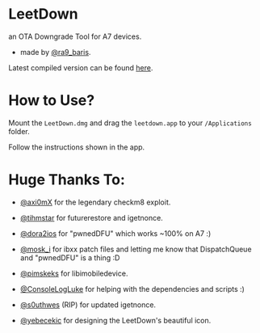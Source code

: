 # LeetDown
an OTA Downgrade Tool for A7 devices.

* made by [@ra9_baris](https://twitter.com/ra9_baris).

Latest compiled version can be found [here](https://github.com/rA9stuff/LeetDown/releases).

# How to Use?

Mount the `LeetDown.dmg` and drag the `leetdown.app` to your `/Applications` folder.

Follow the instructions shown in the app.

# Huge Thanks To:

* [@axi0mX](https://twitter.com/axi0mX) for the legendary checkm8 exploit.

* [@tihmstar](https://twitter.com/tihmstar) for futurerestore and igetnonce.

* [@dora2ios](https://twitter.com/dora2ios) for "pwnedDFU" which works ~100% on A7 :)

* [@mosk_i](https://twitter.com/mosk_i) for ibxx patch files and letting me know that DispatchQueue
and "pwnedDFU" is a thing :D

* [@pimskeks](https://twitter.com/pimskeks) for libimobiledevice.

* [@ConsoleLogLuke](https://twitter.com/ConsoleLogLuke) for helping with the dependencies and scripts :)

* [@s0uthwes](https://twitter.com/s0uthwes) (RIP) for updated igetnonce.

* [@yebecekic](https://twitter.com/yebecekic) for designing the LeetDown's beautiful icon.
